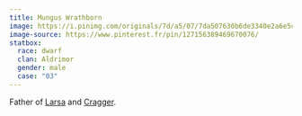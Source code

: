 ```yaml
---
title: Mungus Wrathborn
image: https://i.pinimg.com/originals/7d/a5/07/7da507630b6de3340e2a6e5c6a6cfeed.png
image-source: https://www.pinterest.fr/pin/127156389469670076/
statbox:
  race: dwarf
  clan: Aldrimor
  gender: male
  case: "03"
---
```


Father of [Larsa](larsa-wrathborn) and [Cragger](cragger-wrathborn).
